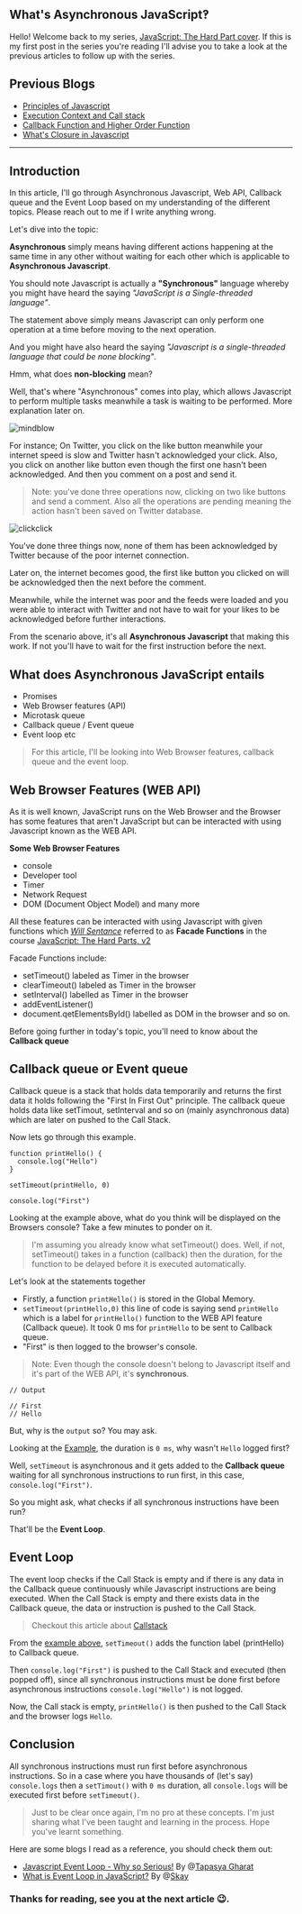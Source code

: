 ## What's Asynchronous JavaScript‽


Hello! Welcome back to my series, [JavaScript: The Hard Part cover](https://favouritejome.hashnode.dev/series/javascript-the-hard-parts). If this is my first post in the series you're reading I'll advise you to take a look at the previous articles to follow up with the series.

## Previous Blogs
- [Principles of Javascript](https://favouritejome.hashnode.dev/principles-of-javascript)
- [Execution Context and Call stack](https://favouritejome.hashnode.dev/execution-context-and-call-stack)
- [Callback Function and Higher Order Function](https://favouritejome.hashnode.dev/callback-functions-and-higher-order-functions)
- [What's Closure in Javascript](https://favouritejome.hashnode.dev/whats-closure-in-js)

<hr/>

## Introduction

In this article, I'll go through Asynchronous Javascript, Web API, Callback queue and the Event Loop based on my understanding of the different topics. Please reach out to me if I write anything wrong.

Let's dive into the topic:

**Asynchronous** simply means having different actions happening at the same time in any other without waiting for each other 
 which is applicable to **Asynchronous Javascript**.

You should note Javascript is actually a **"Synchronous"** language whereby you might have heard the saying _"JavaScript is a Single-threaded language"_.

The statement above simply means Javascript can only perform one operation at a time before moving to the next operation.

And you might have also heard the saying _"Javascript is a single-threaded language that could be none blocking"_.

Hmm, what does **non-blocking** mean?

Well, that's where "Asynchronous" comes into play, which allows Javascript to perform multiple tasks meanwhile a task is waiting to be performed. More explanation later on.

![mindblow](https://media.giphy.com/media/xT0BKCxTX64gcYNuwg/giphy.gif)

For instance; On Twitter, you click on the like button meanwhile your internet speed is slow and Twitter hasn't acknowledged your click. Also, you click on another like button even though the first one hasn't been acknowledged. And then you comment on a post and send it.

> Note: you've done three operations now, clicking on two like buttons and send a comment. Also all the operations are pending meaning the action hasn't been saved on Twitter database.

![clickclick](https://media.giphy.com/media/l0HlQXlQ3nHyLMvte/giphy.gif)

You've done three things now, none of them has been acknowledged by Twitter because of the poor internet connection. 

Later on, the internet becomes good, the first like button you clicked on will be acknowledged then the next before the comment.

Meanwhile, while the internet was poor and the feeds were loaded and you were able to interact with Twitter and not have to wait for your likes to be acknowledged before further interactions.

From the scenario above, it's all **Asynchronous Javascript** that making this work. If not you'll have to wait for the first instruction before the next.

## What does Asynchronous JavaScript entails

- Promises
- Web Browser features (API)
- Microtask queue
- Callback queue / Event queue
- Event loop etc

> For this article, I'll be looking into Web Browser features, callback queue and the event loop.

## Web Browser Features (WEB API)

As it is well known, JavaScript runs on the Web Browser and the Browser has some features that aren't JavaScript but can be interacted with using Javascript known as the WEB API.

**Some Web Browser Features**

- console
- Developer tool
- Timer
- Network Request
- DOM (Document Object Model) and many more

All these features can be interacted with using Javascript with given functions which <cite>[Will Sentance](https://twitter.com/willsentance)</cite> referred to as **Facade Functions** in the course [JavaScript: The Hard Parts, v2](https://frontendmasters.com/courses/javascript-hard-parts-v2/)

Facade Functions include:

- setTimeout() labeled as Timer in the browser
- clearTimeout() labeled as Timer in the browser
- setInterval() labelled as Timer in the browser
- addEventListener()
- document.qetElementsById() labelled as DOM in the browser and so on.

Before going further in today's topic, you'll need to know about the **Callback queue**

## Callback queue or Event queue

Callback queue is a stack that holds data temporarily and returns the first data it holds following the "First In First Out" principle. The callback queue holds data like setTimout, setInterval and so on (mainly asynchronous data) which are later on pushed to the Call Stack.

Now lets go through this example.<span id="example"></span>

```
function printHello() {
  console.log("Hello")
}

setTimeout(printHello, 0)

console.log("First")
```

Looking at the example above, what do you think will be displayed on the Browsers console?
Take a few minutes to ponder on it.

> I'm assuming you already know what setTimeout() does. Well, if not, setTimeout() takes in a function (callback) then the duration, for the function to be delayed before it is executed automatically.

Let's look at the statements together

- Firstly, a function `printHello()` is stored in the Global Memory.
- `setTimeout(printHello,0)` this line of code is saying send `printHello` which is a label for `printHello()` function to the WEB API feature (Callback queue). It took 0 ms for `printHello` to be sent to Callback queue.
- "First" is then logged to the browser's console.

> Note: Even though the console doesn't belong to Javascript itself and it's part of the WEB API, it's **synchronous**.

```
// Output

// First
// Hello
```

But, why is the `output` so? You may ask.

Looking at the [Example](#example), the duration is `0 ms`, why wasn't `Hello` logged first?

Well, `setTimeout` is asynchronous and it gets added to the **Callback queue** waiting for all synchronous instructions to run first, in this case, `console.log("First")`.

So you might ask, what checks if all synchronous instructions have been run?

That'll be the **Event Loop**.

## Event Loop

The event loop checks if the Call Stack is empty and if there is any data in the Callback queue continuously while Javascript instructions are being executed. When the Call Stack is empty and there exists data in the Callback queue, the data or instruction is pushed to the Call Stack.

> Checkout this article about [Callstack](https://favouritejome.hashnode.dev/execution-context-and-call-stack)

From the [example above](#example), `setTimeout()` adds the function label (printHello) to Callback queue.

Then `console.log("First")` is pushed to the Call Stack and executed (then popped off), since all synchronous instructions must be done first before asynchronous instructions `console.log("Hello")` is not logged.

Now, the Call stack is empty, `printHello()` is then pushed to the Call Stack and the browser logs `Hello`.

## Conclusion

All synchronous instructions must run first before asynchronous instructions. So in a case where you have thousands of (let's say) `console.logs` then a `setTimout()` with `0 ms` duration, all `console.logs` will be executed first before `setTimeout()`.

> Just to be clear once again, I'm no pro at these concepts. I'm just sharing what I've been taught and learning in the process. Hope you've learnt something.

Here are some blogs I read as a reference, you should check them out:

- [Javascript Event Loop - Why so Serious!](https://hashnode.com/post/javascript-event-loop-why-so-serious-cjugdp0fm002j70s1nimnlaq7) By @[Tapasya Gharat](@Tapasya)
- [What is Event Loop in JavaScript?](https://blog.skay.dev/javascript-event-loop-explained) By  @[Skay](@skay)

### Thanks for reading, see you at the next article 😉.
